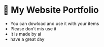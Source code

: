 # 🌟 My Website Portfolio
- You can dowload and use it with your items
- Please don't mis use it
- It is made by ai
- have a great day
